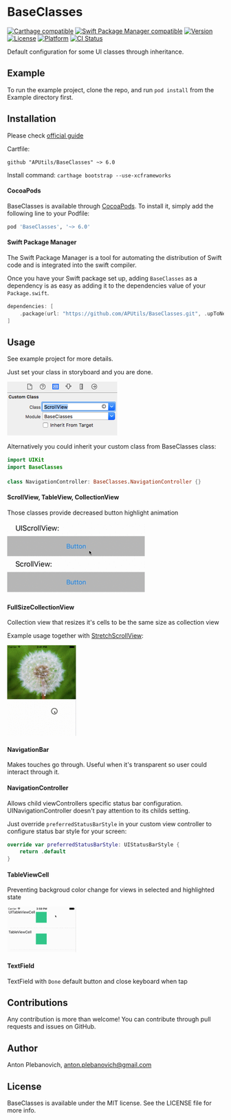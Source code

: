 # BaseClasses

[![Carthage compatible](https://img.shields.io/badge/Carthage-compatible-4BC51D.svg?style=flat)](https://github.com/Carthage/Carthage)
[![Swift Package Manager compatible](https://img.shields.io/badge/Swift%20Package%20Manager-compatible-brightgreen.svg)](https://github.com/apple/swift-package-manager)
[![Version](https://img.shields.io/cocoapods/v/BaseClasses.svg?style=flat)](http://cocoapods.org/pods/BaseClasses)
[![License](https://img.shields.io/cocoapods/l/BaseClasses.svg?style=flat)](http://cocoapods.org/pods/BaseClasses)
[![Platform](https://img.shields.io/cocoapods/p/BaseClasses.svg?style=flat)](http://cocoapods.org/pods/BaseClasses)
[![CI Status](http://img.shields.io/travis/APUtils/BaseClasses.svg?style=flat)](https://travis-ci.org/APUtils/BaseClasses)

Default configuration for some UI classes through inheritance.

## Example

To run the example project, clone the repo, and run `pod install` from the Example directory first.

## Installation

Please check [official guide](https://github.com/Carthage/Carthage#if-youre-building-for-ios-tvos-or-watchos)

Cartfile:

```
github "APUtils/BaseClasses" ~> 6.0
```

Install command: `carthage bootstrap --use-xcframeworks`

#### CocoaPods

BaseClasses is available through [CocoaPods](http://cocoapods.org). To install
it, simply add the following line to your Podfile:

```ruby
pod 'BaseClasses', '~> 6.0'
```

#### Swift Package Manager

The Swift Package Manager is a tool for automating the distribution of Swift code and is integrated into the swift compiler.

Once you have your Swift package set up, adding `BaseClasses` as a dependency is as easy as adding it to the dependencies value of your `Package.swift`.

```swift
dependencies: [
    .package(url: "https://github.com/APUtils/BaseClasses.git", .upToNextMajor(from: "6.0.0"))
]
```

## Usage

See example project for more details.

Just set your class in storyboard and you are done.

<img src="Example/BaseClasses/baseClass.png"/>

Alternatively you could inherit your custom class from BaseClasses class:

```swift
import UIKit
import BaseClasses

class NavigationController: BaseClasses.NavigationController {}
```

#### ScrollView, TableView, CollectionView

Those classes provide decreased button highlight animation

<img src="Example/BaseClasses/ScrollView.gif"/>

#### FullSizeCollectionView

Collection view that resizes it's cells to be the same size as collection view

Example usage together with [StretchScrollView](https://github.com/APUtils/StretchScrollView):

<img src="Example/BaseClasses/FullSizeCollection.gif"/>

#### NavigationBar

Makes touches go through. Useful when it's transparent so user could interact through it.

#### NavigationController

Allows child viewControllers specific status bar configuration. UINavigationController doesn't pay attention to its childs setting. 

Just override `preferredStatusBarStyle` in your custom view controller to configure status bar style for your screen:

```swift
override var preferredStatusBarStyle: UIStatusBarStyle {
    return .default
}
```

#### TableViewCell

Preventing backgroud color change for views in selected and highlighted state

<img src="Example/BaseClasses/TableViewCell.gif"/>

#### TextField

TextField with `Done` default button and close keyboard when tap

## Contributions

Any contribution is more than welcome! You can contribute through pull requests and issues on GitHub.

## Author

Anton Plebanovich, anton.plebanovich@gmail.com

## License

BaseClasses is available under the MIT license. See the LICENSE file for more info.
